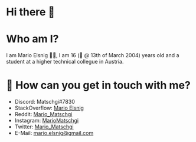 # Hi there 👋

# Who am I?
I am Mario Elsnig 👨‍💻, I am 16 (🎂 @ 13th of March 2004) years old and a student at a higher technical collegue in Austria.

# 💬 How can you get in touch with me?
- Discord: Matschgi#7830
- StackOverflow: [Mario Elsnig](https://stackoverflow.com/users/14065298/mario-elsnig?tab=profile)
- Reddit: [Mario_Matschgi](https://www.reddit.com/user/Mario_Matschgi)
- Instagram: [MarioMatschgi](https://www.instagram.com/mariomatschgi/)
- Twitter: [Mario_Matschgi](https://twitter.com/Mario_Matschgi)
- E-Mail: mario.elsnig@gmail.com


<!--
**MarioMatschgi/MarioMatschgi** is a ✨ _special_ ✨ repository because its `README.md` (this file) appears on your GitHub profile.

Here are some ideas to get you started:

- 🔭 I’m currently working on ...
- 🌱 I’m currently learning ...
- 👯 I’m looking to collaborate on ...
- 🤔 I’m looking for help with ...
- 💬 Ask me about ...
- 📫 How to reach me: ...
- 😄 Pronouns: ...
- ⚡ Fun fact: ...
-->
